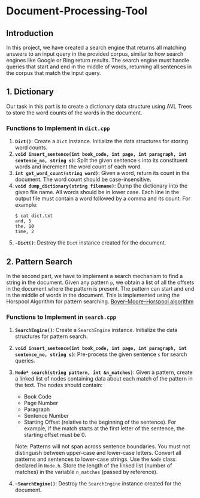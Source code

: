 # Document-Processing-Tool


## Introduction

In  this project, we have created a search engine that returns all matching answers to an input query in the provided corpus, similar to how search engines like Google or Bing return results. The search engine must handle queries that start and end in the middle of words, returning all sentences in the corpus that match the input query.

## 1. Dictionary

Our task in this part is to create a dictionary data structure using AVL Trees to store the word counts of the words in the document.

### Functions to Implement in `dict.cpp`

1. **`Dict()`**: Create a `Dict` instance. Initialize the data structures for storing word counts.
2. **`void insert_sentence(int book_code, int page, int paragraph, int sentence_no, string s)`**: Split the given sentence `s` into its constituent words and increment the word count of each word.
3. **`int get_word_count(string word)`**: Given a word, return its count in the document. The word count should be case-insensitive.
4. **`void dump_dictionary(string filename)`**: Dump the dictionary into the given file name. All words should be in lower case. Each line in the output file must contain a word followed by a comma and its count. For example:
    ```plaintext
    $ cat dict.txt
    and, 5
    the, 10
    time, 2
    ```
5. **`~Dict()`**: Destroy the `Dict` instance created for the document.

## 2. Pattern Search

In the second part, we have to implement a search mechanism to find a string in the document. Given any pattern `p`, we obtain a list of all the offsets in the document where the pattern is present. The pattern can start and end in the middle of words in the document. This is implemented using the Horspool Algorithm for pattern searching. [Boyer–Moore–Horspool algorithm](https://en.wikipedia.org/wiki/Boyer%E2%80%93Moore%E2%80%93Horspool_algorithm)



### Functions to Implement in `search.cpp`

1. **`SearchEngine()`**: Create a `SearchEngine` instance. Initialize the data structures for pattern search.
2. **`void insert_sentence(int book_code, int page, int paragraph, int sentence_no, string s)`**: Pre-process the given sentence `s` for search queries.
3. **`Node* search(string pattern, int &n_matches)`**: Given a pattern, create a linked list of nodes containing data about each match of the pattern in the text. The nodes should contain:
    - Book Code
    - Page Number
    - Paragraph
    - Sentence Number
    - Starting Offset (relative to the beginning of the sentence). For example, if the match starts at the first letter of the sentence, the starting offset must be 0.

    Note: Patterns will not span across sentence boundaries. You must not distinguish between upper-case and lower-case letters. Convert all patterns and sentences to lower-case strings. Use the `Node` class declared in `Node.h`.  Store the length of the linked list (number of matches) in the variable `n_matches` (passed by reference).

4. **`~SearchEngine()`**: Destroy the `SearchEngine` instance created for the document.

